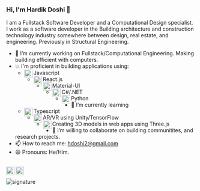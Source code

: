 ### Hi, I'm Hardik Doshi 👋

I am a Fullstack Software Developer and a Computational Design specialist. I work as a software developer in the Building architecture and construction technology industry somewhere between design, real estate, and engineering. Previously in Structural Engineering.

- 🔭 I’m currently working on Fullstack/Computational Engineering. Making building efficient with computers.
- 💥 I'm proficient in building applications using:
  - Javascript<img align="left" alt="JS" width="22px" src="https://cdn.jsdelivr.net/npm/simple-icons@3.13.0/icons/javascript.svg" />
  - React.js<img align="left" alt="React" width="22px" src="https://cdn.jsdelivr.net/npm/simple-icons@3.13.0/icons/react.svg" />
  - Material-UI<img align="left" alt="React" width="22px" src="https://cdn.jsdelivr.net/npm/simple-icons@3.13.0/icons/material-ui.svg" />
  - C#/.NET<img align="left" alt="c" width="22px" src="https://cdn.jsdelivr.net/npm/simple-icons@3.13.0/icons/codio.svg" />
  - Python<img align="left" alt="Python" width="22px" src="https://cdn.jsdelivr.net/npm/simple-icons@3.13.0/icons/python.svg" />
- 🌱 I’m currently learning 
  - Typescript<img align="left" alt="TS" width="22px" src="https://cdn.jsdelivr.net/npm/simple-icons@3.13.0/icons/typescript.svg" />
  - AR/VR using Unity/TensorFlow<img align="left" alt="TensorFlow" width="22px" src="https://cdn.jsdelivr.net/npm/simple-icons@3.13.0/icons/unity.svg" />
  - Creating 3D models in web apps using Three.js<img align="left" alt="Three.js" width="22px" src="https://upload.wikimedia.org/wikipedia/commons/3/3f/Three.js_Icon.svg" />
- 👯 I’m willing to collaborate on building communitites, and research projects.
- 📫 How to reach me: hdoshi2@gmail.com
- 😄 Pronouns: He/Him.

<br>
<a href="https://www.linkedin.com/in/hdoshi2/">
  <img align="left" alt="Hardik's LinkdeIN" width="22px" src="https://cdn.jsdelivr.net/npm/simple-icons@v3/icons/linkedin.svg" />
</a>
<a href="https://twitter.com/Kidrah9">
  <img align="left" alt="Hardik Doshi | Twitter" width="22px" src="https://cdn.jsdelivr.net/npm/simple-icons@v3/icons/twitter.svg" />
</a>
</br>

![signature](https://user-images.githubusercontent.com/46202854/148426563-a521e002-a69b-4736-b182-e07a14d9fb0e.gif)
